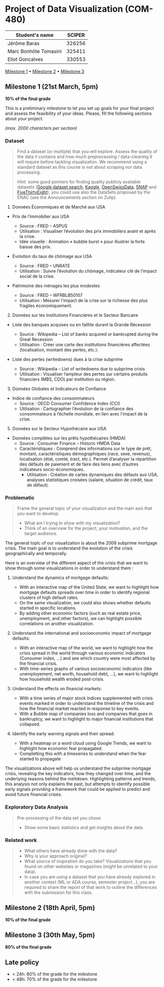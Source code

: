 # Project of Data Visualization (COM-480)

| Student's name | SCIPER |
| -------------- | ------ |
|Jérôme Baras | 326256 |
|Marc Bonhôte Tomasini | 325411 |
|Eliot Goncalves | 330553 |

[Milestone 1](#milestone-1) • [Milestone 2](#milestone-2) • [Milestone 3](#milestone-3)

## Milestone 1 (21st March, 5pm)

**10% of the final grade**

This is a preliminary milestone to let you set up goals for your final project and assess the feasibility of your ideas.
Please, fill the following sections about your project.

*(max. 2000 characters per section)*

### Dataset

> Find a dataset (or multiple) that you will explore. Assess the quality of the data it contains and how much preprocessing / data-cleaning it will require before tackling visualization. We recommend using a standard dataset as this course is not about scraping nor data processing.
>
> Hint: some good pointers for finding quality publicly available datasets ([Google dataset search](https://datasetsearch.research.google.com/), [Kaggle](https://www.kaggle.com/datasets), [OpenSwissData](https://opendata.swiss/en/), [SNAP](https://snap.stanford.edu/data/) and [FiveThirtyEight](https://data.fivethirtyeight.com/)), you could use also the DataSets proposed by the ENAC (see the Announcements section on Zulip).
>
1. Données Économiques et de Marché aux USA
- Prix de l’immobilier aux USA
    - Source : FRED – ASPUS
    - Utilisation : Visualiser l’évolution des prix immobiliers avant et après la crise.
    - Idée visuelle : Animation « bubble burst » pour illustrer la forte baisse des prix.

- Évolution du taux de chômage aux USA
    - Source : FRED – UNRATE
    - Utilisation : Suivre l’évolution du chômage, indicateur clé de l’impact social de la crise.

- Patrimoine des ménages les plus modestes
    - Source : FRED – WFRBLB50107
    - Utilisation : Mesurer l’impact de la crise sur la richesse des plus fragiles économiquement.

2. Données sur les Institutions Financières et le Secteur Bancaire
- Liste des banques acquises ou en faillite durant la Grande Récession
    - Source : Wikipedia – List of banks acquired or bankrupted during the Great Recession
    - Utilisation : Créer une carte des institutions financières affectées (localisation, montant des pertes, etc.).

- Liste des pertes (writedowns) dues à la crise subprime
    - Source : Wikipedia – List of writedowns due to subprime crisis
    - Utilisation : Visualiser l’ampleur des pertes sur certains produits financiers (MBS, CDO) par institution ou région.

3. Données Globales et Indicateurs de Confiance
- Indice de confiance des consommateurs
    - Source : OECD Consumer Confidence Index (CCI)
    - Utilisation : Cartographier l’évolution de la confiance des consommateurs à l’échelle mondiale, en lien avec l’impact de la crise.
5. Données sur le Secteur Hypothécaire aux USA
- Données complètes sur les prêts hypothécaires (HMDA)
    - Source : Consumer Finance – Historic HMDA Data
    - Caractéristiques : Comprend des informations sur le type de prêt, montant, caractéristiques démographiques (race, sexe, revenus), localisation (état, comté, tract, etc.). Permet d’analyser la répartition des défauts de paiement et de faire des liens avec d’autres indicateurs socio-économiques.
      - Utilisation : Création de cartes dynamiques des défauts aux USA, analyses statistiques croisées (salaire, situation de crédit, taux de défaut).

### Problematic

> Frame the general topic of your visualization and the main axis that you want to develop.
> - What am I trying to show with my visualization?
> - Think of an overview for the project, your motivation, and the target audience.

The general topic of our visualization is about the 2008 subprime mortgage crisis. The main goal is to understand the evolution of the crisis geographically and temporally.

Here is an overview of the different aspect of the crisis that we want to show through some visualizations in order to understand them :
1. Understand the dynamics of mortgage defaults:
    - With an interactive map of the United State, we want to highlight how mortgage defaults spreads over time in order to identify regional clusters of high default rates.
    - On the same visualization, we could also shows whether defaults started in specific locations.
    - By adding other economic factors (such as real estate price, unemployment, and other factors), we can highlight possible correlations on another visualization. 

2. Understand the international and socioeconomic impact of mortgage defaults:
    - With an interactive map of the world, we want to highlight how the crisis spread in the world through various economic indicators (Consumer index, ...) and see which country were most affected by the financial crisis.
    - With time-series graphs of various socioeconomic indicators (like unemployement, net worth, household debt, ...), we want to highlight how household wealth eroded post-crisis.

3. Understand the effects on financial markets:
    - With a time series of major stock indices supplemented with crisis events marked in order to understand the timeline of the crisis and how the financial market reacted in response to key events.
    - With a Bubble map of companies loss and companies that goes in bankruptcy, we want to highlight to major financial institutions that collapsed.
   
4. Identify the early warning signals and their spread:
    - With a heatmap or a word cloud using Google Trends, we want to highlight how economic fear propagated.
    - Completting this with a timeseries to understand when the fear started to propagate

The visualizations above will help us understand the subprime mortgage crisis, revealing the key indicators, how they changed over time, and the underlying reasons behind the meltdown. Highlighting patterns and trends, this analysis not only explains the past, but attempts to identify possible early signals providing a framework that could be applied to predict and avoid future financial crises.

### Exploratory Data Analysis

> Pre-processing of the data set you chose
> - Show some basic statistics and get insights about the data

### Related work


> - What others have already done with the data?
> - Why is your approach original?
> - What source of inspiration do you take? Visualizations that you found on other websites or magazines (might be unrelated to your data).
> - In case you are using a dataset that you have already explored in another context (ML or ADA course, semester project...), you are required to share the report of that work to outline the differences with the submission for this class.

## Milestone 2 (18th April, 5pm)

**10% of the final grade**


## Milestone 3 (30th May, 5pm)

**80% of the final grade**


## Late policy

- < 24h: 80% of the grade for the milestone
- < 48h: 70% of the grade for the milestone

